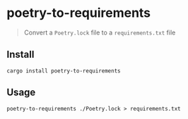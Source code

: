 # poetry-to-requirements

> Convert a `Poetry.lock` file to a `requirements.txt` file

## Install

```
cargo install poetry-to-requirements
```

## Usage

```shell
poetry-to-requirements ./Poetry.lock > requirements.txt
```
